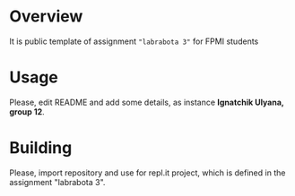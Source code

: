 # Overview

It is public template of assignment `"labrabota 3"` for FPMI students

# Usage

Please, edit README and add some details, as instance **Ignatchik Ulyana, group 12**.

# Building

Please, import repository and use for repl.it project, which is defined in the assignment "labrabota 3".

